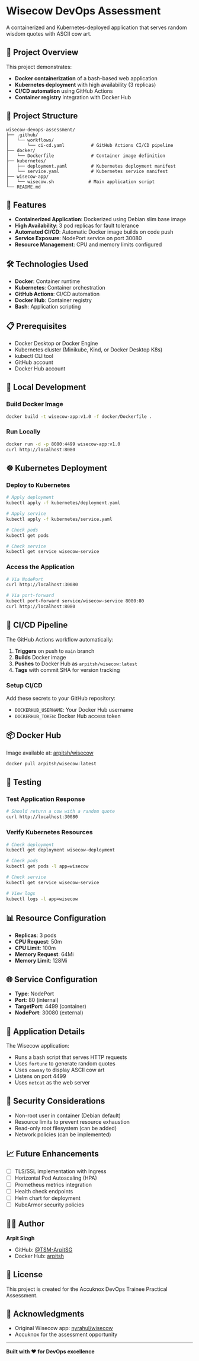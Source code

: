 # Wisecow DevOps Assessment

A containerized and Kubernetes-deployed application that serves random wisdom quotes with ASCII cow art.

## 🎯 Project Overview

This project demonstrates:
- **Docker containerization** of a bash-based web application
- **Kubernetes deployment** with high availability (3 replicas)
- **CI/CD automation** using GitHub Actions
- **Container registry** integration with Docker Hub

## 📁 Project Structure

```
wisecow-devops-assessment/
├── .github/
│   └── workflows/
│       └── ci-cd.yaml          # GitHub Actions CI/CD pipeline
├── docker/
│   └── Dockerfile              # Container image definition
├── kubernetes/
│   ├── deployment.yaml         # Kubernetes deployment manifest
│   └── service.yaml            # Kubernetes service manifest
├── wisecow-app/
│   └── wisecow.sh             # Main application script
└── README.md
```

## 🚀 Features

- **Containerized Application**: Dockerized using Debian slim base image
- **High Availability**: 3 pod replicas for fault tolerance
- **Automated CI/CD**: Automatic Docker image builds on code push
- **Service Exposure**: NodePort service on port 30080
- **Resource Management**: CPU and memory limits configured

## 🛠️ Technologies Used

- **Docker**: Container runtime
- **Kubernetes**: Container orchestration
- **GitHub Actions**: CI/CD automation
- **Docker Hub**: Container registry
- **Bash**: Application scripting

## 📋 Prerequisites

- Docker Desktop or Docker Engine
- Kubernetes cluster (Minikube, Kind, or Docker Desktop K8s)
- kubectl CLI tool
- GitHub account
- Docker Hub account

## 🔧 Local Development

### Build Docker Image

```bash
docker build -t wisecow-app:v1.0 -f docker/Dockerfile .
```

### Run Locally

```bash
docker run -d -p 8080:4499 wisecow-app:v1.0
curl http://localhost:8080
```

## ☸️ Kubernetes Deployment

### Deploy to Kubernetes

```bash
# Apply deployment
kubectl apply -f kubernetes/deployment.yaml

# Apply service
kubectl apply -f kubernetes/service.yaml

# Check pods
kubectl get pods

# Check service
kubectl get service wisecow-service
```

### Access the Application

```bash
# Via NodePort
curl http://localhost:30080

# Via port-forward
kubectl port-forward service/wisecow-service 8080:80
curl http://localhost:8080
```

## 🔄 CI/CD Pipeline

The GitHub Actions workflow automatically:

1. **Triggers** on push to `main` branch
2. **Builds** Docker image
3. **Pushes** to Docker Hub as `arpitsh/wisecow:latest`
4. **Tags** with commit SHA for version tracking

### Setup CI/CD

Add these secrets to your GitHub repository:

- `DOCKERHUB_USERNAME`: Your Docker Hub username
- `DOCKERHUB_TOKEN`: Docker Hub access token

## 📦 Docker Hub

Image available at: [arpitsh/wisecow](https://hub.docker.com/r/arpitsh/wisecow)

```bash
docker pull arpitsh/wisecow:latest
```

## 🧪 Testing

### Test Application Response

```bash
# Should return a cow with a random quote
curl http://localhost:30080
```

### Verify Kubernetes Resources

```bash
# Check deployment
kubectl get deployment wisecow-deployment

# Check pods
kubectl get pods -l app=wisecow

# Check service
kubectl get service wisecow-service

# View logs
kubectl logs -l app=wisecow
```

## 📊 Resource Configuration

- **Replicas**: 3 pods
- **CPU Request**: 50m
- **CPU Limit**: 100m
- **Memory Request**: 64Mi
- **Memory Limit**: 128Mi

## 🌐 Service Configuration

- **Type**: NodePort
- **Port**: 80 (internal)
- **TargetPort**: 4499 (container)
- **NodePort**: 30080 (external)

## 📝 Application Details

The Wisecow application:
- Runs a bash script that serves HTTP requests
- Uses `fortune` to generate random quotes
- Uses `cowsay` to display ASCII cow art
- Listens on port 4499
- Uses `netcat` as the web server

## 🔐 Security Considerations

- Non-root user in container (Debian default)
- Resource limits to prevent resource exhaustion
- Read-only root filesystem (can be added)
- Network policies (can be implemented)

## 📈 Future Enhancements

- [ ] TLS/SSL implementation with Ingress
- [ ] Horizontal Pod Autoscaling (HPA)
- [ ] Prometheus metrics integration
- [ ] Health check endpoints
- [ ] Helm chart for deployment
- [ ] KubeArmor security policies

## 👨‍💻 Author

**Arpit Singh**
- GitHub: [@TSM-ArpitSG](https://github.com/TSM-ArpitSG)
- Docker Hub: [arpitsh](https://hub.docker.com/u/arpitsh)

## 📄 License

This project is created for the Accuknox DevOps Trainee Practical Assessment.

## 🙏 Acknowledgments

- Original Wisecow app: [nyrahul/wisecow](https://github.com/nyrahul/wisecow)
- Accuknox for the assessment opportunity

---

**Built with ❤️ for DevOps excellence**
